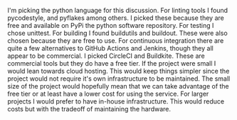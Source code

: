 I'm picking the python language for this discussion.  For linting tools I found pycodestyle, and pyflakes among others.  I picked these because they are free and available on PyPi the python software repository.  For testing I chose unittest.  For building I found buildutils and buildout.  These were also chosen because they are free to use.
For continuous integration there are quite a few alternatives to GitHub Actions and Jenkins, though they all appear to be commercial.  I picked CircleCI and Buildkite. These are commercial tools but they do have a free tier.
If the project were small I would lean towards cloud hosting.  This would keep things simpler since the project would not require it's own infrastructure to be maintained.  The small size of the project would hopefully mean that we can take advantage of the free tier or at least have a lower cost for using the service.  For larger projects I would prefer to have in-house infrastructure.  This would reduce costs but with the tradeoff of maintaining the hardware.